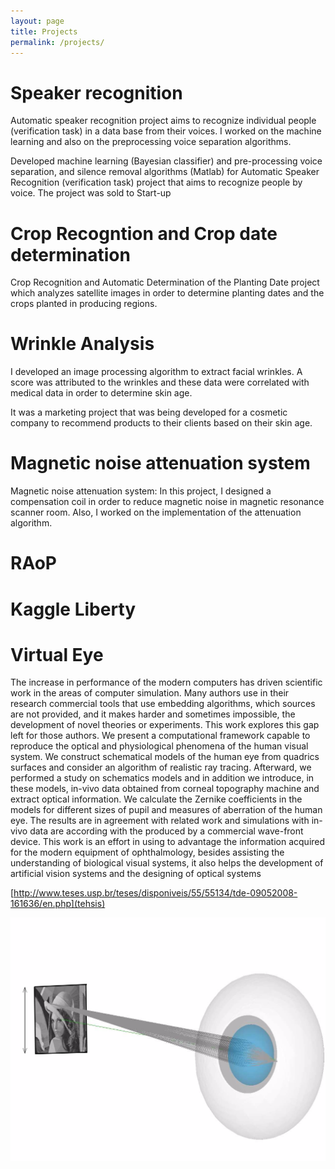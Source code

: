 ```yaml
---
layout: page
title: Projects
permalink: /projects/
---
```


# Speaker recognition

Automatic speaker recognition project aims to recognize individual
people (verification task) in a data base from their voices. I worked
on the machine learning and also on the preprocessing voice separation
algorithms.

Developed machine learning (Bayesian classifier) and pre-processing
voice separation, and silence removal algorithms (Matlab) for
Automatic Speaker Recognition (verification task) project that aims to
recognize people by voice. The project was sold to Start-up

# Crop Recogntion and Crop date determination

Crop Recognition and Automatic Determination of the Planting Date
project which analyzes satellite images in order to determine planting
dates and the crops planted in producing regions.

# Wrinkle Analysis

I developed an image processing algorithm to extract facial
wrinkles. A score was attributed to the wrinkles and these data were
correlated with medical data in order to determine skin age.

It was a marketing project that was being developed for a cosmetic
company to recommend products to their clients based on their skin
age.

# Magnetic noise attenuation system

Magnetic noise attenuation system: In this project, I designed a
compensation coil in order to reduce magnetic noise in magnetic
resonance scanner room. Also, I worked on the implementation of the
attenuation algorithm.

# RAoP

# Kaggle Liberty

# Virtual Eye

The increase in performance of the modern computers has driven
scientific work in the areas of computer simulation. Many authors use
in their research commercial tools that use embedding algorithms,
which sources are not provided, and it makes harder and sometimes
impossible, the development of novel theories or experiments. This
work explores this gap left for those authors. We present a
computational framework capable to reproduce the optical and
physiological phenomena of the human visual system. We construct
schematical models of the human eye from quadrics surfaces and
consider an algorithm of realistic ray tracing. Afterward, we
performed a study on schematics models and in addition we introduce,
in these models, in-vivo data obtained from corneal topography machine
and extract optical information. We calculate the Zernike coefficients
in the models for different sizes of pupil and measures of aberration
of the human eye. The results are in agreement with related work and
simulations with in-vivo data are according with the produced by a
commercial wave-front device. This work is an effort in using to
advantage the information acquired for the modern equipment of
ophthalmology, besides assisting the understanding of biological
visual systems, it also helps the development of artificial vision
systems and the designing of optical systems

[http://www.teses.usp.br/teses/disponiveis/55/55134/tde-09052008-161636/en.php](tehsis)

![Veye](images/proj_cone_a.png "virtual eye")
